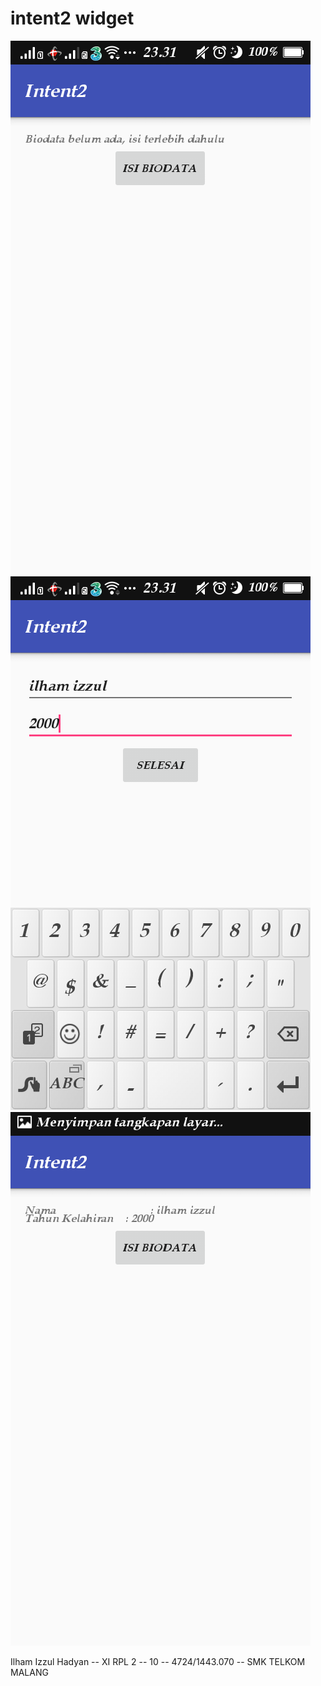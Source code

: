 # intent2 widget

![Screenshot](https://raw.githubusercontent.com/ilhamizzul/intent2/master/Intent2_1[1].png)
![Screenshot](https://raw.githubusercontent.com/ilhamizzul/intent2/master/Intent_2_2[1].png)
![Screenshot](https://raw.githubusercontent.com/ilhamizzul/intent2/master/Intent2_3[1].png)

Ilham Izzul Hadyan -- XI RPL 2 -- 10 -- 4724/1443.070 -- SMK TELKOM MALANG
